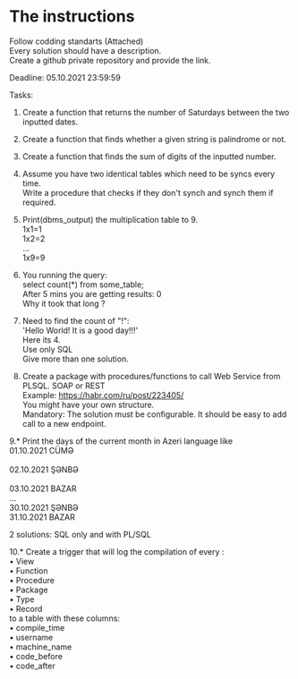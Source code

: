 # The instructions

Follow codding standarts (Attached)<br />
Every solution should have a description.<br />
Create a github private repository and provide the link.<br />

Deadline: 05.10.2021 23:59:59<br />

Tasks:<br />

1. Create a function that returns the number of Saturdays between the two inputted dates.<br />
 
2. Create a function that finds whether a given string is palindrome or not.<br />

3. Create a function that finds the sum of digits of the inputted number.<br />

4. Assume you have two identical tables which need to be syncs every time. <br />
Write a procedure that checks if they don't synch and synch them if required.<br />

5. Print(dbms_output) the multiplication table to 9.<br />
1x1=1<br />
1x2=2<br />
...<br />
1x9=9

6. You running the query:<br />
select count(*) from some_table;<br />
After 5 mins you are getting results: 0<br />
Why it took that long ?<br />

7. Need to find the count of "!":<br />
'Hello World! It is a good day!!!'<br />
Here its 4.<br />
Use only SQL<br />
Give more than one solution.      <br />

8. Create a package with procedures/functions to call Web Service from PLSQL. SOAP or REST<br />
Example: https://habr.com/ru/post/223405/ <br />
You might have your own structure. <br />
Mandatory: The solution must be configurable. It should be easy to add call to a new endpoint.<br />

9.* Print the days of the current month in Azeri language like<br />
01.10.2021	CÜMƏ<br />        
02.10.2021	ŞƏNBƏ<br />   
03.10.2021	BAZAR<br />
...<br />
30.10.2021	ŞƏNBƏ<br />
31.10.2021	BAZAR<br />

2 solutions: SQL only and with PL/SQL<br />

10.* Create a trigger that will log the compilation of every :<br />
•	View<br />
•	Function<br />
•	Procedure<br />
•	Package<br />
•	Type<br />
•	Record<br />
 to a table with these columns: <br />
•	compile_time<br />
•	username<br />
•	machine_name<br />
•	code_before<br />
•	code_after<br />
